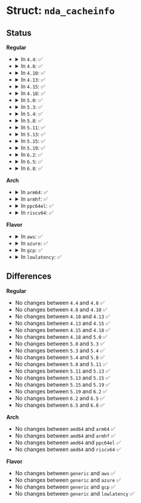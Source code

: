 # Struct: <code>nda_cacheinfo</code>

## Status
<b>Regular</b>
<ul>
<li>
<details>
<summary>In <code>4.4</code>: ✅</summary>

```c
struct nda_cacheinfo {
    __u32 ndm_confirmed;
    __u32 ndm_used;
    __u32 ndm_updated;
    __u32 ndm_refcnt;
};
```
</details>
</li>
<li>
<details>
<summary>In <code>4.8</code>: ✅</summary>

```c
struct nda_cacheinfo {
    __u32 ndm_confirmed;
    __u32 ndm_used;
    __u32 ndm_updated;
    __u32 ndm_refcnt;
};
```
</details>
</li>
<li>
<details>
<summary>In <code>4.10</code>: ✅</summary>

```c
struct nda_cacheinfo {
    __u32 ndm_confirmed;
    __u32 ndm_used;
    __u32 ndm_updated;
    __u32 ndm_refcnt;
};
```
</details>
</li>
<li>
<details>
<summary>In <code>4.13</code>: ✅</summary>

```c
struct nda_cacheinfo {
    __u32 ndm_confirmed;
    __u32 ndm_used;
    __u32 ndm_updated;
    __u32 ndm_refcnt;
};
```
</details>
</li>
<li>
<details>
<summary>In <code>4.15</code>: ✅</summary>

```c
struct nda_cacheinfo {
    __u32 ndm_confirmed;
    __u32 ndm_used;
    __u32 ndm_updated;
    __u32 ndm_refcnt;
};
```
</details>
</li>
<li>
<details>
<summary>In <code>4.18</code>: ✅</summary>

```c
struct nda_cacheinfo {
    __u32 ndm_confirmed;
    __u32 ndm_used;
    __u32 ndm_updated;
    __u32 ndm_refcnt;
};
```
</details>
</li>
<li>
<details>
<summary>In <code>5.0</code>: ✅</summary>

```c
struct nda_cacheinfo {
    __u32 ndm_confirmed;
    __u32 ndm_used;
    __u32 ndm_updated;
    __u32 ndm_refcnt;
};
```
</details>
</li>
<li>
<details>
<summary>In <code>5.3</code>: ✅</summary>

```c
struct nda_cacheinfo {
    __u32 ndm_confirmed;
    __u32 ndm_used;
    __u32 ndm_updated;
    __u32 ndm_refcnt;
};
```
</details>
</li>
<li>
<details>
<summary>In <code>5.4</code>: ✅</summary>

```c
struct nda_cacheinfo {
    __u32 ndm_confirmed;
    __u32 ndm_used;
    __u32 ndm_updated;
    __u32 ndm_refcnt;
};
```
</details>
</li>
<li>
<details>
<summary>In <code>5.8</code>: ✅</summary>

```c
struct nda_cacheinfo {
    __u32 ndm_confirmed;
    __u32 ndm_used;
    __u32 ndm_updated;
    __u32 ndm_refcnt;
};
```
</details>
</li>
<li>
<details>
<summary>In <code>5.11</code>: ✅</summary>

```c
struct nda_cacheinfo {
    __u32 ndm_confirmed;
    __u32 ndm_used;
    __u32 ndm_updated;
    __u32 ndm_refcnt;
};
```
</details>
</li>
<li>
<details>
<summary>In <code>5.13</code>: ✅</summary>

```c
struct nda_cacheinfo {
    __u32 ndm_confirmed;
    __u32 ndm_used;
    __u32 ndm_updated;
    __u32 ndm_refcnt;
};
```
</details>
</li>
<li>
<details>
<summary>In <code>5.15</code>: ✅</summary>

```c
struct nda_cacheinfo {
    __u32 ndm_confirmed;
    __u32 ndm_used;
    __u32 ndm_updated;
    __u32 ndm_refcnt;
};
```
</details>
</li>
<li>
<details>
<summary>In <code>5.19</code>: ✅</summary>

```c
struct nda_cacheinfo {
    __u32 ndm_confirmed;
    __u32 ndm_used;
    __u32 ndm_updated;
    __u32 ndm_refcnt;
};
```
</details>
</li>
<li>
<details>
<summary>In <code>6.2</code>: ✅</summary>

```c
struct nda_cacheinfo {
    __u32 ndm_confirmed;
    __u32 ndm_used;
    __u32 ndm_updated;
    __u32 ndm_refcnt;
};
```
</details>
</li>
<li>
<details>
<summary>In <code>6.5</code>: ✅</summary>

```c
struct nda_cacheinfo {
    __u32 ndm_confirmed;
    __u32 ndm_used;
    __u32 ndm_updated;
    __u32 ndm_refcnt;
};
```
</details>
</li>
<li>
<details>
<summary>In <code>6.8</code>: ✅</summary>

```c
struct nda_cacheinfo {
    __u32 ndm_confirmed;
    __u32 ndm_used;
    __u32 ndm_updated;
    __u32 ndm_refcnt;
};
```
</details>
</li>
</ul>
<b>Arch</b>
<ul>
<li>
<details>
<summary>In <code>arm64</code>: ✅</summary>

```c
struct nda_cacheinfo {
    __u32 ndm_confirmed;
    __u32 ndm_used;
    __u32 ndm_updated;
    __u32 ndm_refcnt;
};
```
</details>
</li>
<li>
<details>
<summary>In <code>armhf</code>: ✅</summary>

```c
struct nda_cacheinfo {
    __u32 ndm_confirmed;
    __u32 ndm_used;
    __u32 ndm_updated;
    __u32 ndm_refcnt;
};
```
</details>
</li>
<li>
<details>
<summary>In <code>ppc64el</code>: ✅</summary>

```c
struct nda_cacheinfo {
    __u32 ndm_confirmed;
    __u32 ndm_used;
    __u32 ndm_updated;
    __u32 ndm_refcnt;
};
```
</details>
</li>
<li>
<details>
<summary>In <code>riscv64</code>: ✅</summary>

```c
struct nda_cacheinfo {
    __u32 ndm_confirmed;
    __u32 ndm_used;
    __u32 ndm_updated;
    __u32 ndm_refcnt;
};
```
</details>
</li>
</ul>
<b>Flavor</b>
<ul>
<li>
<details>
<summary>In <code>aws</code>: ✅</summary>

```c
struct nda_cacheinfo {
    __u32 ndm_confirmed;
    __u32 ndm_used;
    __u32 ndm_updated;
    __u32 ndm_refcnt;
};
```
</details>
</li>
<li>
<details>
<summary>In <code>azure</code>: ✅</summary>

```c
struct nda_cacheinfo {
    __u32 ndm_confirmed;
    __u32 ndm_used;
    __u32 ndm_updated;
    __u32 ndm_refcnt;
};
```
</details>
</li>
<li>
<details>
<summary>In <code>gcp</code>: ✅</summary>

```c
struct nda_cacheinfo {
    __u32 ndm_confirmed;
    __u32 ndm_used;
    __u32 ndm_updated;
    __u32 ndm_refcnt;
};
```
</details>
</li>
<li>
<details>
<summary>In <code>lowlatency</code>: ✅</summary>

```c
struct nda_cacheinfo {
    __u32 ndm_confirmed;
    __u32 ndm_used;
    __u32 ndm_updated;
    __u32 ndm_refcnt;
};
```
</details>
</li>
</ul>

## Differences
<b>Regular</b>
<ul>
<li>
No changes between <code>4.4</code> and <code>4.8</code> ✅
</li>
<li>
No changes between <code>4.8</code> and <code>4.10</code> ✅
</li>
<li>
No changes between <code>4.10</code> and <code>4.13</code> ✅
</li>
<li>
No changes between <code>4.13</code> and <code>4.15</code> ✅
</li>
<li>
No changes between <code>4.15</code> and <code>4.18</code> ✅
</li>
<li>
No changes between <code>4.18</code> and <code>5.0</code> ✅
</li>
<li>
No changes between <code>5.0</code> and <code>5.3</code> ✅
</li>
<li>
No changes between <code>5.3</code> and <code>5.4</code> ✅
</li>
<li>
No changes between <code>5.4</code> and <code>5.8</code> ✅
</li>
<li>
No changes between <code>5.8</code> and <code>5.11</code> ✅
</li>
<li>
No changes between <code>5.11</code> and <code>5.13</code> ✅
</li>
<li>
No changes between <code>5.13</code> and <code>5.15</code> ✅
</li>
<li>
No changes between <code>5.15</code> and <code>5.19</code> ✅
</li>
<li>
No changes between <code>5.19</code> and <code>6.2</code> ✅
</li>
<li>
No changes between <code>6.2</code> and <code>6.5</code> ✅
</li>
<li>
No changes between <code>6.5</code> and <code>6.8</code> ✅
</li>
</ul>
<b>Arch</b>
<ul>
<li>
No changes between <code>amd64</code> and <code>arm64</code> ✅
</li>
<li>
No changes between <code>amd64</code> and <code>armhf</code> ✅
</li>
<li>
No changes between <code>amd64</code> and <code>ppc64el</code> ✅
</li>
<li>
No changes between <code>amd64</code> and <code>riscv64</code> ✅
</li>
</ul>
<b>Flavor</b>
<ul>
<li>
No changes between <code>generic</code> and <code>aws</code> ✅
</li>
<li>
No changes between <code>generic</code> and <code>azure</code> ✅
</li>
<li>
No changes between <code>generic</code> and <code>gcp</code> ✅
</li>
<li>
No changes between <code>generic</code> and <code>lowlatency</code> ✅
</li>
</ul>

